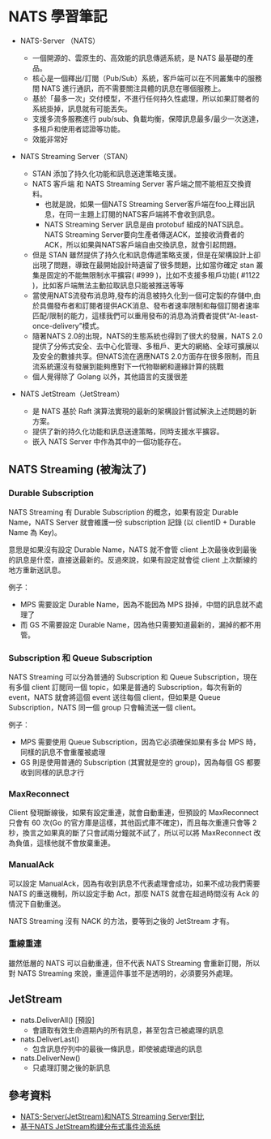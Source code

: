 # NATS 學習筆記

* NATS-Server （NATS）
    * 一個開源的、雲原生的、高效能的訊息傳遞系統，是 NATS 最基礎的產品。
    * 核心是一個釋出/訂閱（Pub/Sub）系統，客戶端可以在不同叢集中的服務間 NATS 進行通訊，而不需要關注具體的訊息在哪個服務上。
    * 基於「最多一次」交付模型，不進行任何持久性處理，所以如果訂閱者的系統掛掉，訊息就有可能丟失。
    * 支援多流多服務進行 pub/sub、負載均衡，保障訊息最多/最少一次送達，多租戶和使用者認證等功能。
    * 效能非常好

* NATS Streaming Server（STAN）
    * STAN 添加了持久化功能和訊息送達策略支援。
    * NATS 客戶端 和 NATS Streaming Server 客戶端之間不能相互交換資料。
        * 也就是說，如果一個NATS Streaming Server客戶端在foo上釋出訊息，在同一主題上訂閱的NATS客戶端將不會收到訊息。
        * NATS Streaming Server 訊息是由 protobuf 組成的NATS訊息。NATS Streaming
          Server要向生產者傳送ACK，並接收消費者的ACK，所以如果與NATS客戶端自由交換訊息，就會引起問題。
    * 但是 STAN 雖然提供了持久化和訊息傳遞策略支援，但是在架構設計上卻出現了問題，導致在最開始設計時遺留了很多問題，比如當你確定 stan 叢集是固定的不能無限制水平擴容( #999 )，比如不支援多租戶功能( #1122 )，比如客戶端無法主動拉取訊息只能被推送等等
    * 當使用NATS流發布消息時,發布的消息被持久化到一個可定製的存儲中,由於具備發布者和訂閱者提供ACK消息、發布者速率限制和每個訂閱者速率匹配/限制的能力，這樣我們可以重用發布的消息為消費者提供“At-least-once-delivery”模式。
    * 隨著NATS 2.0的出現，NATS的生態系統也得到了很大的發展，NATS 2.0提供了分佈式安全、去中心化管理、多租戶、更大的網絡、全球可擴展以及安全的數據共享。但NATS流在適應NATS 2.0方面存在很多限制，而且流系統還沒有發展到能夠應對下一代物聯網和邊緣計算的挑戰
    * 個人覺得除了 Golang 以外，其他語言的支援很差

* NATS JetStream（JetStream）
    * 是 NATS 基於 Raft 演算法實現的最新的架構設計嘗試解決上述問題的新方案。
    * 提供了新的持久化功能和訊息送達策略，同時支援水平擴容。
    * 嵌入 NATS Server 中作為其中的一個功能存在。

## NATS Streaming (被淘汰了)

### Durable Subscription

NATS Streaming 有 Durable Subscription 的概念，如果有設定 Durable Name，NATS Server 就會維護一份 subscription 記錄 (以 clientID + Durable
Name 為 Key)。

意思是如果沒有設定 Durable Name，NATS 就不會管 client 上次最後收到最後的訊息是什麼，直接送最新的。反過來說，如果有設定就會從 client 上次斷線的地方重新送訊息。

例子：

- MPS 需要設定 Durable Name，因為不能因為 MPS 掛掉，中間的訊息就不處理了
- 而 GS 不需要設定 Durable Name，因為他只需要知道最新的，漏掉的都不用管。

### Subscription 和 Queue Subscription

NATS Streaming 可以分為普通的 Subscription 和 Queue Subscription，現在有多個 client 訂閱同一個 topic，如果是普通的 Subscription，每次有新的 event，NATS
就會將這個 event 送往每個 client，但如果是 Queue Subscription，NATS 同一個 group 只會輪流送一個 client。

例子：

- MPS 需要使用 Queue Subscription，因為它必須確保如果有多台 MPS 時，同樣的訊息不會重覆被處理
- GS 則是使用普通的 Subscription (其實就是空的 group)，因為每個 GS 都要收到同樣的訊息才行

### MaxReconnect

Client 發現斷線後，如果有設定重連，就會自動重連，但預設的 MaxReconnect 只會有 60 次(Go 的官方庫是這樣，其他函式庫不確定)，而且每次重連只會等 2 秒，換言之如果真的斷了只會試兩分鐘就不試了，所以可以將
MaxReconnect 改為負值，這樣他就不會放棄重連。

### ManualAck

可以設定 ManualAck，因為有收到訊息不代表處理會成功，如果不成功我們需要 NATS 的重送機制，所以設定手動 Act，那麼 NATS 就會在超過時間沒有 Ack 的情況下自動重送。

NATS Streaming 沒有 NACK 的方法，要等到之後的 JetStream 才有。

### 重線重連

雖然低層的 NATS 可以自動重連，但不代表 NATS Streaming 會重新訂閱，所以對 NATS Streaming 來說，重連這件事並不是透明的，必須要另外處理。

## JetStream

* nats.DeliverAll() [預設]
    * 會讀取有效生命週期內的所有訊息，甚至包含已被處理的訊息
* nats.DeliverLast()
    * 包含訊息佇列中的最後一條訊息，即使被處理過的訊息
* nats.DeliverNew()
    * 只處理訂閱之後的新訊息

## 參考資料

* [NATS-Server(JetStream)和NATS Streaming Server對比](https://www.gushiciku.cn/pl/g4zz/zh-tw)
* [基于NATS JetStream构建分布式事件流系统](https://www.jianshu.com/p/27a49b9d4306)
